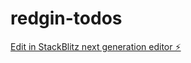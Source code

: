 # redgin-todos

[Edit in StackBlitz next generation editor ⚡️](https://stackblitz.com/~/github.com/josnin/redgin-todos)
